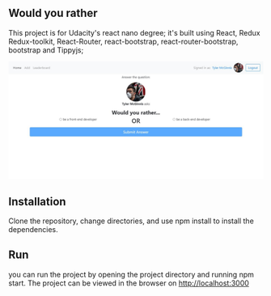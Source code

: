 ## Would you rather
This project is for Udacity's react nano degree;
it's built using React, Redux  Redux-toolkit, React-Router, react-bootstrap, react-router-bootstrap, bootstrap and Tippyjs;

![screenshot of the app](https://github.com/JanKaram2020/would-you/blob/master/2020-07-02%2009.10.28%20localhost%208470413f8411.jpg)

## Installation
Clone the repository, change directories, and use npm install to install the dependencies.

## Run
you can run the project by opening the project directory and running npm start.
The project can be viewed in the browser on [http://localhost:3000](http://localhost:3000)

